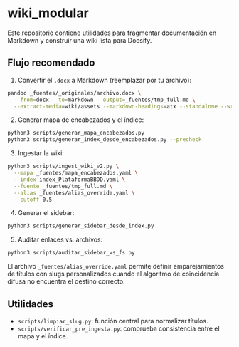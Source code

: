 # wiki_modular

Este repositorio contiene utilidades para fragmentar documentación en Markdown
y construir una wiki lista para Docsify.

## Flujo recomendado

1. Convertir el `.docx` a Markdown (reemplazar por tu archivo):

```bash
pandoc _fuentes/_originales/archivo.docx \
  --from=docx --to=markdown --output=_fuentes/tmp_full.md \
  --extract-media=wiki/assets --markdown-headings=atx --standalone --wrap=none
```

2. Generar mapa de encabezados y el índice:

```bash
python3 scripts/generar_mapa_encabezados.py
python3 scripts/generar_index_desde_encabezados.py --precheck
```

3. Ingestar la wiki:

```bash
python3 scripts/ingest_wiki_v2.py \
  --mapa _fuentes/mapa_encabezados.yaml \
  --index index_PlataformaBBDD.yaml \
  --fuente _fuentes/tmp_full.md \
  --alias _fuentes/alias_override.yaml \
  --cutoff 0.5
```

4. Generar el sidebar:

```bash
python3 scripts/generar_sidebar_desde_index.py
```

5. Auditar enlaces vs. archivos:

```bash
python3 scripts/auditar_sidebar_vs_fs.py
```

El archivo `_fuentes/alias_override.yaml` permite definir emparejamientos de
títulos con slugs personalizados cuando el algoritmo de coincidencia difusa no
encuentra el destino correcto.

## Utilidades

- `scripts/limpiar_slug.py`: función central para normalizar títulos.
- `scripts/verificar_pre_ingesta.py`: comprueba consistencia entre el mapa y el índice.



